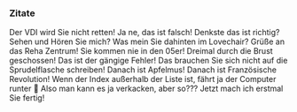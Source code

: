 ### Zitate

Der VDI wird Sie nicht retten!
Ja ne, das ist falsch!
Denkste das ist richtig?
Sehen und Hören Sie mich?
Was mein Sie dahinten im Lovechair?
Grüße an das Reha Zentrum!
Sie kommen nie in den 05er!
Dreimal durch die Brust geschossen!
Das ist der gängige Fehler!
Das brauchen Sie sich nicht auf die Sprudelflasche schreiben!
Danach ist Apfelmus!
Danach ist Französische Revolution!
Wenn der Index außerhalb der Liste ist, fährt ja der Computer runter 🫠
Also man kann es ja verkacken, aber so???
Jetzt mach ich erstmal Sie fertig!